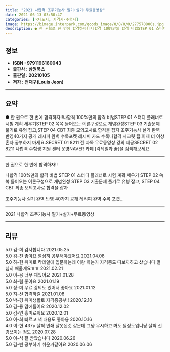 ```yaml
---
title: "2021 나합격 조주기능사 필기+실기+무료동영상"
date: 2021-06-13 03:50:47
categories: [국내도서, 자격서-수험서]
image: https://bimage.interpark.com/goods_image/0/8/0/0/277570800s.jpg
description: ● 한 권으로 한 번에 합격하자!!나합격 100%만의 합격 비법STEP 01 스터디 플래너로 시험 계획 세우기STEP 02 쏙쏙 들어오는 이론구성으로 개념완성STEP 03 기출문제 풀기로 유형 잡고,STEP 04 CBT 최종 모의고사로 합격을 잡자 조주기능사 실기 완벽 반영40가지 공
---
```


## **정보**

- **ISBN : 9791196160043**
- **출판사 : 삼원북스**
- **출판일 : 20210105**
- **저자 : 전재구(Louis Jeon)**

------



## **요약**

●  한 권으로 한 번에 합격하자!!나합격 100%만의 합격 비법STEP 01 스터디 플래너로 시험 계획 세우기STEP 02 쏙쏙 들어오는 이론구성으로 개념완성STEP 03 기출문제 풀기로 유형 잡고,STEP 04 CBT 최종 모의고사로 합격을 잡자 조주기능사 실기 완벽 반영40가지 공개 레시피 완벽 수록포켓 레시피 카드 수록나합격 시크릿 팁!이제 더 이상 혼자 공부하지 마세요.SECRET 01 8211 전 과목 무료동영상 강의 제공SECRET 02 8211 나합격 수험생 지원 센터 운영NAVER 카페 [칵테일과 꿈]을 검색해보세요.

------

한 권으로 한 번에 합격하자!!

나합격 100%만의 합격 비법
STEP 01 스터디 플래너로 시험 계획 세우기
STEP 02 쏙쏙 들어오는 이론구성으로 개념완성
STEP 03 기출문제 풀기로 유형 잡고,
STEP 04 CBT 최종 모의고사로 합격을 잡자

 조주기능사 실기 완벽 반영
40가지 공개 레시피 완벽 수록
포켓... 

------


2021 나합격 조주기능사 필기+실기+무료동영상 

------


## **리뷰** 

5.0 김-희 감사합니다 2021.05.25 <br/>5.0 김-진 좋아요 열심히 공부해야겠어요 2021.04.08 <br/>5.0 하-현 취미로 칵테일에 입문하는데 이왕 하는거 자격증도 따보자하고 샀습니다 열심히 배울게요ㅎㅎ 2021.02.21 <br/>5.0 이-용 너무 재밌어요 2021.01.28 <br/>5.0 최-림 좋아요 2021.01.19 <br/>5.0 정-미 무료 강의도 있어서 좋아요 2021.01.12 <br/>5.0 지-선 합격하길 2021.01.08 <br/>5.0 박-경 취미생활로 자격증공부!! 2020.12.10 <br/>5.0 김-룡 맘에들어요 2020.12.02 <br/>5.0 김-연 흥미로워요 2020.12.01 <br/>5.0 이-희 빠르고 책 내용도 좋아용 2020.10.16 <br/>4.0 이-현 437p 살짝 인쇄 잘못된것 같은데 그냥 무시하고 봐도 될정도입니당 살짝 신경쓰이는 정도 2020.07.28 <br/>5.0 이-석 잘 받았습니다 2020.06.26 <br/>5.0 김-빈 공부하기 쉬운거같아요 2020.06.06 <br/>